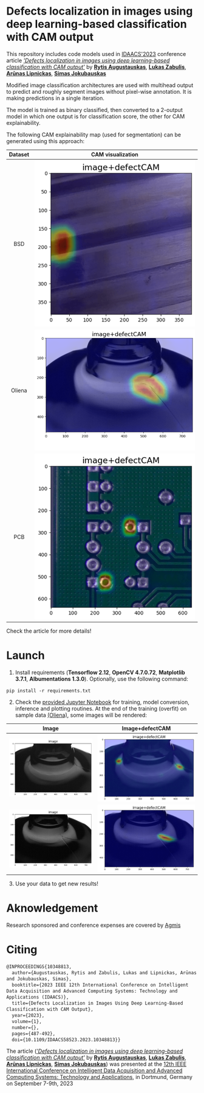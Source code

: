 # Defects localization in images using deep learning-based classification with CAM output
This repository includes code models used in [IDAACS'2023](https://www.idaacs.net/2023) conference article [*'Defects localization in images using deep learning-based classification with CAM output'*](https://ieeexplore.ieee.org/abstract/document/10348813) by [**Rytis Augustauskas**](https://www.linkedin.com/in/rytis-augustauskas-4b99a791/), [**Lukas Zabulis**](linkedin.com/in/lukaszabulis), [**Arūnas Lipnickas**](linkedin.com/in/arunas-lipnickas-888037155), [**Simas Jokubauskas**](linkedin.com/in/simasjokubauskas)

Modified image classification architectures are used with multihead output to predict and roughly segment images without pixel-wise annotation. It is making predictions in a single iteration.

The model is trained as binary classified, then converted to a 2-output model in which one output is for classification score, the other for CAM explainability.

The following CAM explainability map (used for segmentation) can be generated using this approach:

| Dataset | CAM visualization |
| :---: | :---: |
| BSD | <img src="https://github.com/rytisss/DL-defect-classification-with-CAM-output/blob/main/res/BSD_efficientNetB04down_716ms.gif" width="500"/> |
| Oliena| <img src="https://github.com/rytisss/DL-defect-classification-with-CAM-output/blob/main/res/oliena_convext4down_716ms.gif" width="500"/> |
| PCB |<img src="https://github.com/rytisss/DL-defect-classification-with-CAM-output/blob/main/res/PCB_efficientNetB04down_716ms.gif" width="500"/> |

Check the article for more details!

# Launch

1. Install requirements (**Tensorflow 2.12**, **OpenCV 4.7.0.72**, **Matplotlib 3.7.1**, **Albumentations 1.3.0**). Optionally, use the following command:  
```
pip install -r requirements.txt
```

2. Check the [provided Jupyter Notebook](https://github.com/rytisss/DL-defect-classification-with-CAM-output/blob/main/CAM%20classifiers.ipynb) for training, model conversion, inference and plotting routines. At the end of the training (overfit) on sample data [(Oliena)](https://doi.org/10.1016/j.eswa.2022.116710), some images will be rendered:

| Image | Image+defectCAM |
| :---: | :---: |
| <img src="https://github.com/rytisss/DL-defect-classification-with-CAM-output/blob/main/res/example_results/4_anomaly_rgb.png" width="350"/> | <img src="https://github.com/rytisss/DL-defect-classification-with-CAM-output/blob/main/res/example_results/4_anomaly_defectCAM_superpos.png" width="350"/> |
| <img src="https://github.com/rytisss/DL-defect-classification-with-CAM-output/blob/main/res/example_results/6_anomaly_rgb.png" width="350"/>| <img src="https://github.com/rytisss/DL-defect-classification-with-CAM-output/blob/main/res/example_results/6_anomaly_defectCAM_superpos.png" width="350"/> |  
3. Use your data to get new results!

# Aknowledgement  
Research sponsored and conference expenses are covered by [Agmis](https://agmis.com/)

# Citing
```
@INPROCEEDINGS{10348813,
  author={Augustauskas, Rytis and Zabulis, Lukas and Lipnickas, Arūnas and Jokubauskas, Simas},
  booktitle={2023 IEEE 12th International Conference on Intelligent Data Acquisition and Advanced Computing Systems: Technology and Applications (IDAACS)}, 
  title={Defects Localization in Images Using Deep Learning-Based Classification with CAM Output}, 
  year={2023},
  volume={1},
  number={},
  pages={487-492},
  doi={10.1109/IDAACS58523.2023.10348813}}
```
The article ([*'Defects localization in images using deep learning-based classification with CAM output'*](https://ieeexplore.ieee.org/abstract/document/10348813) by [**Rytis Augustauskas**](https://www.linkedin.com/in/rytis-augustauskas-4b99a791/), [**Lukas Zabulis**](linkedin.com/in/lukaszabulis), [**Arūnas Lipnickas**](linkedin.com/in/arunas-lipnickas-888037155), [**Simas Jokubauskas**](linkedin.com/in/simasjokubauskas)) was presented at the [12th IEEE International Conference on Intelligent Data Acquisition and Advanced Computing Systems: Technology and Applications](https://www.idaacs.net/2023), in Dortmund, Germany on September 7-9th, 2023  

